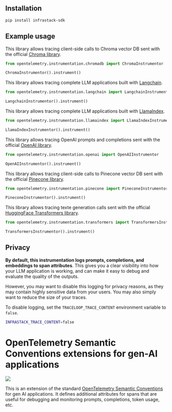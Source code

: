 ## Installation

```bash
pip install infrastack-sdk
```

## Example usage

This library allows tracing client-side calls to Chroma vector DB sent with the official [Chroma library](https://github.com/chroma-core/chroma).

```python
from opentelemetry.instrumentation.chromadb import ChromaInstrumentor

ChromaInstrumentor().instrument()
```

This library allows tracing complete LLM applications built with [Langchain](https://github.com/langchain-ai/langchain).


```python
from opentelemetry.instrumentation.langchain import LangchainInstrumentor

LangchainInstrumentor().instrument()
```

This library allows tracing complete LLM applications built with [LlamaIndex](https://github.com/run-llama/llama_index).

```python
from opentelemetry.instrumentation.llamaindex import LlamaIndexInstrumentor

LlamaIndexInstrumentor().instrument()
```

This library allows tracing OpenAI prompts and completions sent with the official [OpenAI library](https://github.com/openai/openai-python).

```python
from opentelemetry.instrumentation.openai import OpenAIInstrumentor

OpenAIInstrumentor().instrument()
```

This library allows tracing client-side calls to Pinecone vector DB sent with the official [Pinecone library](https://github.com/pinecone-io/pinecone-python-client).

```python
from opentelemetry.instrumentation.pinecone import PineconeInstrumentor

PineconeInstrumentor().instrument()
```

This library allows tracing texte generation calls sent with the official [HuggingFace Transformers library](https://github.com/huggingface/transformers).

```python
from opentelemetry.instrumentation.transformers import TransformersInstrumentor

TransformersInstrumentor().instrument()
```

## Privacy

**By default, this instrumentation logs prompts, completions, and embeddings to span attributes**. This gives you a clear visibility into how your LLM application is working, and can make it easy to debug and evaluate the quality of the outputs.

However, you may want to disable this logging for privacy reasons, as they may contain highly sensitive data from your users. You may also simply want to reduce the size of your traces.

To disable logging, set the `TRACELOOP_TRACE_CONTENT` environment variable to `false`.

```bash
INFRASTACK_TRACE_CONTENT=false
```

# OpenTelemetry Semantic Conventions extensions for gen-AI applications

<a href="https://pypi.org/project/opentelemetry-semantic-conventions-ai/">
    <img src="https://badge.fury.io/py/opentelemetry-semantic-conventions-ai.svg">
</a>

This is an extension of the standard [OpenTelemetry Semantic Conventions](https://github.com/open-telemetry/semantic-conventions) for gen AI applications. It defines additional attributes for spans that are useful for debugging and monitoring prompts, completions, token usage, etc.